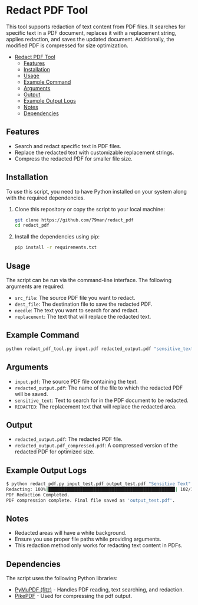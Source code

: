# Redact PDF Tool

This tool supports redaction of text content from PDF files. It searches for specific text in a PDF document, replaces it with a replacement string, applies redaction, and saves the updated document. Additionally, the modified PDF is compressed for size optimization.

- [Redact PDF Tool](#redact-pdf-tool)
  - [Features](#features)
  - [Installation](#installation)
  - [Usage](#usage)
  - [Example Command](#example-command)
  - [Arguments](#arguments)
  - [Output](#output)
  - [Example Output Logs](#example-output-logs)
  - [Notes](#notes)
  - [Dependencies](#dependencies)


## Features
- Search and redact specific text in PDF files.
- Replace the redacted text with customizable replacement strings.
- Compress the redacted PDF for smaller file size.

## Installation
To use this script, you need to have Python installed on your system along with the required dependencies.

1. Clone this repository or copy the script to your local machine:
   ```bash
   git clone https://github.com/79man/redact_pdf
   cd redact_pdf
   ```
2. Install the dependencies using pip:
    ```bash
    pip install -r requirements.txt
    ```

## Usage
The script can be run via the command-line interface. The following arguments are required:
- `src_file`: The source PDF file you want to redact.
- `dest_file`: The destination file to save the redacted PDF.
- `needle`: The text you want to search for and redact.
- `replacement`: The text that will replace the redacted text.

## Example Command
```bash
python redact_pdf_tool.py input.pdf redacted_output.pdf "sensitive_text" "REDACTED"
```

## Arguments
- `input.pdf`: The source PDF file containing the text.
- `redacted_output.pdf`: The name of the file to which the redacted PDF will be saved.
- `sensitive_text`: Text to search for in the PDF document to be redacted.
- `REDACTED`: The replacement text that will replace the redacted area.

## Output
- `redacted_output.pdf`: The redacted PDF file.
- `redacted_output.pdf_compressed.pdf`: A compressed version of the redacted PDF for optimized size.

## Example Output Logs
```bash
$ python redact_pdf.py input_test.pdf output_test.pdf "Sensitive Text" "----"
Redacting: 100%|████████████████████████████████████████████████| 102/102 [00:01<00:00, 70.50page/s]
PDF Redaction Completed.
PDF compression complete. Final file saved as 'output_test.pdf'.
```

## Notes
- Redacted areas will have a white background.
- Ensure you use proper file paths while providing arguments.
- This redaction method only works for redacting text content in PDFs.

## Dependencies
The script uses the following Python libraries:

- [PyMuPDF (fitz)](https://pymupdf.readthedocs.io/en/latest/) - Handles PDF reading, text searching, and redaction.
- [PikePDF](https://pikepdf.readthedocs.io/en/latest/) - Used for compressing the pdf output.

